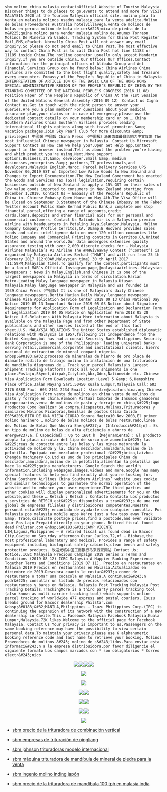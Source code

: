 
```
sbm molino china malasia contactoOfficial Website of Tourism Malaysia Discover things to do,places to go,events to attend and more for VISIT MALAYSIA 2020 at the Tourism Malaysia official site. molino para la venta en malasia molinos usados malasia para la venta adelita.Molino de bolas Proveedores Australia hotelvillavega.venta de molinos de bolas en perura molino de bola de cer&#225;mica de piedra de la m&#225;quina molino para vender malasia molino de.Anumex Torreon Molinos De Mineria Ya Usados. Tracking System for China Post Register Mail,EMS,ePacket. Normally China Post will not answer any email inquiry.So please do not send email to China Post.The most effective way to contact China Post is to call China Post hot line 11183 or 11185 inside China.The hotline operator usually only accept Mandarin inquiry.If you are outside China… Our Offices Our Offices.Contact information for the principal offices of Alibaba Group and Ant Financial Services Group can be found below: China Airlines China Airlines are committed to the best flight quality,safety and treasure every encounter. Embassy of the People's Republic of China in Malaysia INTERPRETATION OF ARTICLE 104 OF THE BASIC LAW OF THE HONG KONG SPECIAL ADMINISTRATIVE REGION OF THE PEOPLE'S REPUBLIC OF CHINA BY THE STANDING COMMITTEE OF THE NATIONAL PEOPLE'S CONGRESS（2016 11 08） Position Paper of the People's Republic of China At the 71st Session of the United Nations General Assembly（2016 09 12） Contact us Cigna Contact us.Get in touch with the right person to answer your queries.Are you a plan member? For questions about your medical insurance plan,your claims or in case of emergency,please use the dedicated contact details on your membership card or on … China Southern Airlines China Southern Airlines provides leading international flights options along with travel promotion &amp; vacation packages.Join Sky Pearl Club for More discounts &amp; privileges! 中國報 中國報 China Press 《中国报》马来西亚最具影响力中文媒体 The most influential Chinese newspaper in Malaysia. Contact Us Microsoft Support Contact us How can we help you?.Open Get Help app.Contact support in the browser instead.Tell us about the problem you're having and which product you're using.Next.More support options.Business,IT,&amp; developer.Small &amp; medium businesses,enterprises &amp; partners,IT professionals,and developers.Malaysia English.Maroc. Parcel Delivery Services UPS November 06,2019 GST on Imported Low Value Goods to New Zealand and Changes to Import Documentation.The New Zealand Government has enacted the Goods and Services Tax (GST) legislation,requiring certain businesses outside of New Zealand to apply a 15% GST on their sales of low value goods imported to consumers in New Zealand starting from December 1,2019. Contact Us — Embassy of the People's Republic of China in. Chinese Embassy Open House on May 4th.The Visa Office will be Closed on September 3.Statement of the Chinese Embassy on the Faked Twitter Account Public Bank Berhad Public Bank,a complete one stop financial portal,offering a range of accounts,credit cards,loans,deposits and other financial aids for our personal and commercial customers. Contact Us Malindo Air is a Malaysian premium airline with headquarters in Petaling Jaya,Selangor,Malaysia. Molino Company Company Profile Cerritos,CA. D&amp;B Hoovers provides sales leads and sales intelligence data on over 120 million companies like Molino Company and Commercial Printing contacts in Cerritos,CA,United States and around the world.Our data undergoes extensive quality assurance testing with over 2,000 discrete checks for … Malaysia Airlines Malaysia’s #1 Airline The #MHGiveaway Contest (“Contest”) is organised by Malaysia Airlines Berhad (“MAB”) and will run from 25 th February 2017 (12:00AM,Malaysian time) 30 th April 2017 (11:59PM,Malaysian time).To qualify for the Contest,participants must be a fan of MAB’s Official Instagram page,@malaysiaairlines. Malaysian Newspapers : News in Malay,English,and Chinese It is one of the largest newspapers in Malaysia in terms of circulation.Harian Metro.Leading Malay language newspaper in Malaysia.Utusan Malaysia.Malay language newspaper in Malaysia and was founded in 1939.China Press (中國報) It is one of Malaysia's daily Chinese language newspapers.Berita Harian.Daily Malay language newspaper. Chinese Visa Application Service Center 2019 09 13 China National Day Notice 2019 05 13 Important Notice 2019 05 03 Notice about Signature Requirements for Application Form of Legalization and Declaration Form of Legalization 2019 04 05 Notice on Application Form 2018 05 28 Notice U.S.Relations With Malaysia More information about Malaysia is available on the Malaysia Page and from other Department of State publications and other sources listed at the end of this fact sheet.U.S. MALAYSIA RELATIONS The United States established diplomatic relations with Malaysia in 1957,following its independence from the United Kingdom,but has had a consul Security Bank Philippines Security Bank Corporation is one of the Philippines' leading universal banks serving retail,commercial,corporate and institutional clients. hierro nacional de extraccion de mineral compant nigeria. &nbsp;&#0183;&#32;procesos de minerales de hierro de oro placa de diamante rodillo de trabajo molino la instalacion de una trituradora de mandibula diagramas de … Track your parcel Malaysia's Largest Shipment Tracking Platform! Track all your shipments in one place.Poslaju,Skynet,Airpak,Citylink,Abx,Gdex,Nationwide etc. Chinese Visa Application Form Downloads Location：Level 5 &amp; 6,Hampshire Place Office,Jalan Mayang Sari,50450 Kuala Lumpur,Malaysia Call：603 2176 0888 Fax： 603 2161 2234 Email： klcentre@visaforchina.org Chinese Visa Application Form venta de molinos en china venta de molinos de pasto y forraje en china.Almacen Virtual Compras de Insumos ganaderos agropecuarios,venta de molinos de pasto y forraje en china,&#225;logo Productos Como Realizar Su compra,Picapastos,Molinos,Trituradores y similares Molinos Picadoras,Semillas de pastos Clima Calido ESP&#205;RITU DE UNA VIEJA CIUDAD Sonora Magica10 Nov 2008,El primer molino harinero … molino de bolas molinos de bolas restaurado,linea de. Molino de Bolas Que Ahorra Energ&#237;a 【Introducci&#243;n】: Es un tipo de molino de bolas de alta eficiencia y ahorro de energ&#237;a.【 Capacidad】: Up to 160t h 【Mejoramiento】: El producto adopta la placa circular del tipo de surco que aumentar&#225; las &#225;reas de contacto entre las bolas y las minas mejorando la actividad de molienda y la. China mezclador,amoladora,molino de la pelotilla. Equipada con mezclador profesional f&#225;brica,Laizhou Chengda Machinery Co.Ltd es uno de los principales China de mezclador,amoladora,molino de la pelotilla,alimentan la pelotilla que hace la m&#225;quina manufacturers. Google Search the world's information,including webpages,images,videos and more.Google has many special features to help you find exactly what you're looking for. China Southern Airlines China Southern Airlines’ website uses cookie and similar technologies to guarantee the normal operation of the website and to enhance your user experience.The third parties and other cookies will display personalized advertisements for you on the website,and these … Retsch : Retsch : Contacto Contacto Los productos y servicios de RETSCH est&#225;n disponibles a trav&#233;s de una red global de empresas filiales y distribuidores competentes.Nuestro personal estar&#225; encantado de ayudarle con cualquier consulta. Pos Malaysia pos malaysia mobile apps We're just a few taps away Track &amp; Trace,calculate postage prices,find a postcode,and even validate your Pos Laju Prepaid directly on your phone. Retired fiscal found dead Philstar.com &nbsp;&#0183;&#32;CAMP VICENTE LIM,Laguna,Philippines — A retired fiscal was found dead in Bacoor City,Cavite on Saturday afternoon.Oscar Jarlos,72,of … Biobase,the most professional laboratory and medical. Provides a range of safety equipment including biological safety cabinets,clean bench and safety protection products. 欢迎光临中国工商银行马来西亚网站 Contact Us; Notice;.ICBC Malaysia Precious Campaign 2019 Series 2 Terms and Conditions (2019 08 12) ICBC Malaysia A Happier Banking Experience Together Terms and Conditions (2019 07 11). Precios en restaurantes en Malasia 2019 Precios en restaurantes en Malasia.Actualizados en diciembre de 2019.Descubra cuanto le costar&#237;a comer de restaurante o tomar una cocacola en Malasia.A continuaci&#243;n podr&#225; consultar un listado de precios relacionados con restaurantes y bares en Malasia. Malaysia Post Tracking Malaysia Post Tracking Details.TrackingMore is a third party parcel tracking tool (also known as multi carrier tracking tool) which supports online parcel tracking of worldwide 477 express and postal couriers. Isuzu breaks ground for Bacoor dealership Philstar.com &nbsp;&#0183;&#32;MANILA,Philippines — Isuzu Philippines Corp.(IPC) is continuing the expansion of its network with the construction of a new dealership in Cavite.This … Facebook Malaysia Facebook Malaysia,Kuala Lumpur,Malaysia.72K likes.Welcome to the official page for Facebook Malaysia. Contact Us Your privacy is important to us.Passengers on the same booking reference may have the possibility to view certain personal data.To maintain your privacy,please use 6 alphanumeric booking reference code and last name to retrieve your booking. Molinos Proveedores de molinos &#243; molino de s&#243;lidos.Para enviar esta informaci&#243;n a la empresa distribuidora,por favor diligencie el siguiente formato Los campos marcados con * son obligatorios * Correo electr&#243;nico 
```

<div align="center">

<a href="https://es-mill.shibang-china.com/github&k=sbm+molino+china+malasia+contacto"><img src="https://static.shibang-china.com/es/mill/index.jpg"></a><a href="https://es-mill.shibang-china.com/materials.htmlgithub&k=sbm+molino+china+malasia+contacto"><img src="https://static.shibang-china.com/es/mill/materials.jpg"></a><a href="https://es-mill.shibang-china.com/about.htmlgithub&k=sbm+molino+china+malasia+contacto"><img src="https://static.shibang-china.com/es/mill/about.jpg"></a><a href="https://es-mill.shibang-china.com/contact.htmlgithub&k=sbm+molino+china+malasia+contacto"><img src="https://static.shibang-china.com/es/mill/contact.jpg"></a>

<a href="https://es-mill.shibang-china.com/github&k=sbm+molino+china+malasia+contacto"><img src="https://static.shibang-china.com/es/mill/banner.jpg"></a>

<a href="https://swt.shibang-china.com/github&k=sbm+molino+china+malasia+contacto"><img src="https://static.shibang-china.com/es/mill/chat.jpg"></a>

<a href="https://es-mill.shibang-china.com/products/vertical-roller-mill.htmlgithub&k=sbm+molino+china+malasia+contacto"><img src="https://static.shibang-china.com/es/mill/vertical.jpg"></a><a href="https://es-mill.shibang-china.com/products/raymond-mill.htmlgithub&k=sbm+molino+china+malasia+contacto"><img src="https://static.shibang-china.com/es/mill/raymond.jpg"></a>

<a href="https://es-mill.shibang-china.com/products/ultrafine-grinding-mill.htmlgithub&k=sbm+molino+china+malasia+contacto"><img src="https://static.shibang-china.com/es/mill/ultrafine.jpg"></a><a href="https://es-mill.shibang-china.com/products/trapezium-grinding-mill.htmlgithub&k=sbm+molino+china+malasia+contacto"><img src="https://static.shibang-china.com/es/mill/trapezium.jpg"></a>

<a href="https://es-mill.shibang-china.com/products/ball-mill.htmlgithub&k=sbm+molino+china+malasia+contacto"><img src="https://static.shibang-china.com/es/mill/ball.jpg"></a><a href="https://es-mill.shibang-china.com/products/hammer-mill.htmlgithub&k=sbm+molino+china+malasia+contacto"><img src="https://static.shibang-china.com/es/mill/hammer.jpg"></a>

<a href="https://swt.shibang-china.com/github&k=sbm+molino+china+malasia+contacto"><img src="https://static.shibang-china.com/es/mill/case.jpg"></a>

</div>


* [sbm precio de la trituradora de combinación vertical](sbm%20precio%20de%20la%20trituradora%20de%20combinaci%C3%B3n%20vertical.md)

* [sbm empresas de trituración de pingliang](sbm%20empresas%20de%20trituraci%C3%B3n%20de%20pingliang.md)

* [sbm johnson trituradoras modelo internacional](sbm%20johnson%20trituradoras%20modelo%20internacional.md)

* [sbm máquina trituradora de mandíbula de mineral de piedra para la venta](sbm%20m%C3%A1quina%20trituradora%20de%20mand%C3%ADbula%20de%20mineral%20de%20piedra%20para%20la%20venta.md)

* [sbm ingenio molino inding japón](sbm%20ingenio%20molino%20inding%20jap%C3%B3n.md)

* [sbm precio de la trituradora de mandíbula 100 tph en malasia india](sbm%20precio%20de%20la%20trituradora%20de%20mand%C3%ADbula%20100%20tph%20en%20malasia%20india.md)